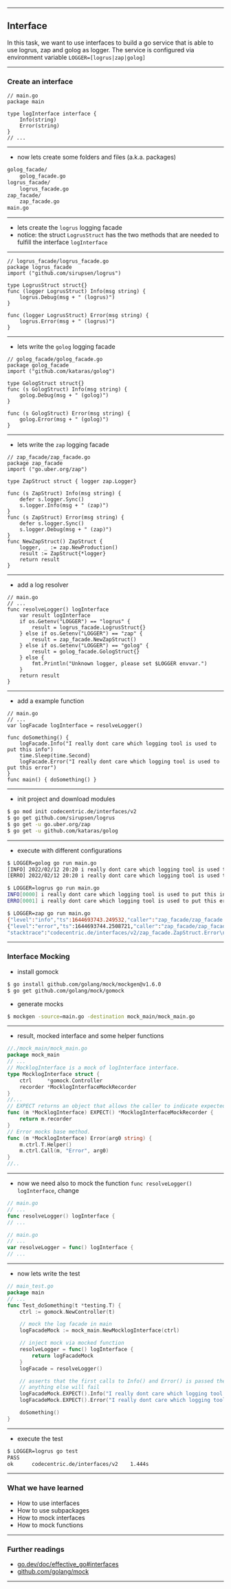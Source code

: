 <!-- .slide: data-background="img/GolangForDevelopers-06.jpg" data-background-size="60%" data-background-position="50% 50%" -->
----

## Interface
In this task, we want to use interfaces to build a go service that is able to use logrus, zap and golog as logger.
The service is configured via environment variable `LOGGER=[logrus|zap|golog]`

----

### Create an interface

```golang
// main.go
package main

type logInterface interface {
	Info(string)
	Error(string)
}
// ...
```

----

* now lets create some folders and files (a.k.a. packages)

```bash
golog_facade/
    golog_facade.go
logrus_facade/
    logrus_facade.go
zap_facade/
    zap_facade.go
main.go
```

----

* lets create the `logrus` logging facade
* notice: the struct `LogrusStruct` has the two methods that are needed to fulfill the interface `logInterface`

----

```golang
// logrus_facade/logrus_facade.go
package logrus_facade
import ("github.com/sirupsen/logrus")

type LogrusStruct struct{}
func (logger LogrusStruct) Info(msg string) { 
	logrus.Debug(msg + " (logrus)") 
}

func (logger LogrusStruct) Error(msg string) {
	logrus.Error(msg + " (logrus)") 
}
```

----

* lets write the `golog` logging facade

```golang
// golog_facade/golog_facade.go
package golog_facade
import ("github.com/kataras/golog")

type GologStruct struct{}
func (s GologStruct) Info(msg string) { 
	golog.Debug(msg + " (golog)") 
}

func (s GologStruct) Error(msg string) { 
	golog.Error(msg + " (golog)") 
}
```

----

* lets write the `zap` logging facade

```golang
// zap_facade/zap_facade.go
package zap_facade
import ("go.uber.org/zap")

type ZapStruct struct { logger zap.Logger}

func (s ZapStruct) Info(msg string) {
	defer s.logger.Sync()
	s.logger.Info(msg + " (zap)")
}
func (s ZapStruct) Error(msg string) {
	defer s.logger.Sync()
	s.logger.Debug(msg + " (zap)")
}
func NewZapStruct() ZapStruct {
	logger, _ := zap.NewProduction()
	result := ZapStruct{*logger}
	return result
}
```

----

* add a log resolver

```golang
// main.go
// ...
func resolveLogger() logInterface
    var result logInterface
    if os.Getenv("LOGGER") == "logrus" {
        result = logrus_facade.LogrusStruct{}
    } else if os.Getenv("LOGGER") == "zap" {
        result = zap_facade.NewZapStruct()
    } else if os.Getenv("LOGGER") == "golog" {
        result = golog_facade.GologStruct{}
    } else {
        fmt.Println("Unknown logger, please set $LOGGER envvar.")
    }
    return result
}
```

----

* add a example function

```golang
// main.go
// ...
var logFacade logInterface = resolveLogger()

func doSomething() {
    logFacade.Info("I really dont care which logging tool is used to put this info")
    time.Sleep(time.Second)
    logFacade.Error("I really dont care which logging tool is used to put this error")
}
func main() { doSomething() }
```

----

* init project and download modules

```bash
$ go mod init codecentric.de/interfaces/v2
$ go get github.com/sirupsen/logrus
$ go get -u go.uber.org/zap
$ go get -u github.com/kataras/golog
```

----

* execute with different configurations

```bash
$ LOGGER=golog go run main.go
[INFO] 2022/02/12 20:20 i really dont care which logging tool is used to put this info (golog)
[ERRO] 2022/02/12 20:20 i really dont care which logging tool is used to put this error (golog)
```

```bash
$ LOGGER=logrus go run main.go
INFO[0000] i really dont care which logging tool is used to put this info (logrus) 
ERRO[0001] i really dont care which logging tool is used to put this error (logrus)
```

```bash
$ LOGGER=zap go run main.go
{"level":"info","ts":1644693743.249532,"caller":"zap_facade/zap_facade.go:14","msg":"i really dont care which logging tool is used to put this info (zap)"}
{"level":"error","ts":1644693744.2508721,"caller":"zap_facade/zap_facade.go:19","msg":"i really dont care which logging tool is used to put this error (zap)",
"stacktrace":"codecentric.de/interfaces/v2/zap_facade.ZapStruct.Error\n\t/Users/grohmio/repos/cc/gitlab/golang_workshop/examples/05_interfaces/zap_facade/zap_facade.go:19\nmain.doSomething\n\t/Users/grohmio/repos/cc/gitlab/golang_workshop/examples/05_interfaces/main.go:35\nmain.main\n\t/Users/grohmio/repos/cc/gitlab/golang_workshop/examples/05_interfaces/main.go:39\nruntime.main\n\t/usr/local/opt/go/libexec/src/runtime/proc.go:255"}
```
----

### Interface Mocking

* install gomock

```bash
$ go install github.com/golang/mock/mockgen@v1.6.0
$ go get github.com/golang/mock/gomock
```

* generate mocks

```bash
$ mockgen -source=main.go -destination mock_main/mock_main.go
```

----

* result, mocked interface and some helper functions

```go
//./mock_main/mock_main.go
package mock_main
// ...
// MocklogInterface is a mock of logInterface interface.
type MocklogInterface struct {
	ctrl     *gomock.Controller
	recorder *MocklogInterfaceMockRecorder
}
//...
// EXPECT returns an object that allows the caller to indicate expected use.
func (m *MocklogInterface) EXPECT() *MocklogInterfaceMockRecorder {
	return m.recorder
}
// Error mocks base method.
func (m *MocklogInterface) Error(arg0 string) {
	m.ctrl.T.Helper()
	m.ctrl.Call(m, "Error", arg0)
}
//..
```
----

* now we need also to mock the function `func resolveLogger() logInterface`, change

```go
// main.go
// ...
func resolveLogger() logInterface {
// ...
```
```go
// main.go
// ...
var resolveLogger = func() logInterface {
// ...
```

----

* now lets write the test

```go
// main_test.go
package main
// ...
func Test_doSomething(t *testing.T) {
	ctrl := gomock.NewController(t)

	// mock the log facade in main
	logFacadeMock := mock_main.NewMocklogInterface(ctrl)

	// inject mock via mocked function
	resolveLogger = func() logInterface {
		return logFacadeMock
	}
	logFacade = resolveLogger()

	// asserts that the first calls to Info() and Error() is passed the correct strings
	// anything else will fail
	logFacadeMock.EXPECT().Info("I really dont care which logging tool is used to put this info")
	logFacadeMock.EXPECT().Error("I really dont care which logging tool is used to put this error")

	doSomething()
}
```

----

* execute the test

```bash
$ LOGGER=logrus go test
PASS
ok      codecentric.de/interfaces/v2    1.444s
```

----

### What we have learned
* How to use interfaces
* How to use subpackages
* How to mock interfaces
* How to mock functions
----

### Further readings
* [go.dev/doc/effective_go#interfaces](https://go.dev/doc/effective_go#interfaces)
* [github.com/golang/mock](https://github.com/golang/mock)

---
